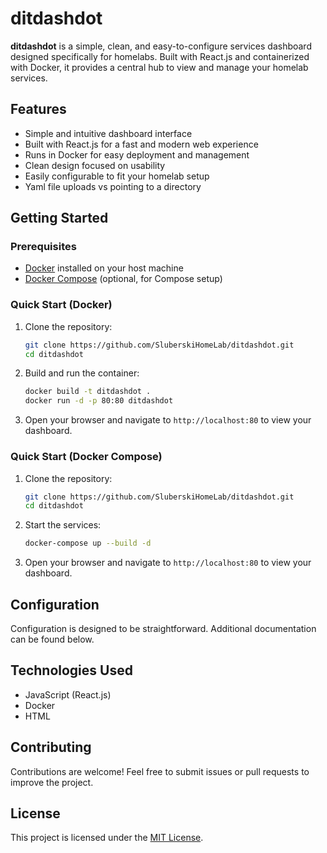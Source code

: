 # ditdashdot

**ditdashdot** is a simple, clean, and easy-to-configure services dashboard designed specifically for homelabs. Built with React.js and containerized with Docker, it provides a central hub to view and manage your homelab services.

## Features

- Simple and intuitive dashboard interface
- Built with React.js for a fast and modern web experience
- Runs in Docker for easy deployment and management
- Clean design focused on usability
- Easily configurable to fit your homelab setup
- Yaml file uploads vs pointing to a directory

## Getting Started

### Prerequisites

- [Docker](https://www.docker.com/) installed on your host machine
- [Docker Compose](https://docs.docker.com/compose/) (optional, for Compose setup)

### Quick Start (Docker)

1. Clone the repository:
   ```bash
   git clone https://github.com/SluberskiHomeLab/ditdashdot.git
   cd ditdashdot
   ```

2. Build and run the container:
   ```bash
   docker build -t ditdashdot .
   docker run -d -p 80:80 ditdashdot
   ```

3. Open your browser and navigate to `http://localhost:80` to view your dashboard.

### Quick Start (Docker Compose)

1. Clone the repository:
   ```bash
   git clone https://github.com/SluberskiHomeLab/ditdashdot.git
   cd ditdashdot
   ```

2. Start the services:

   ```bash
   docker-compose up --build -d
   ```

3. Open your browser and navigate to `http://localhost:80` to view your dashboard.

## Configuration

Configuration is designed to be straightforward. Additional documentation can be found below.

## Technologies Used

- JavaScript (React.js)
- Docker
- HTML

## Contributing

Contributions are welcome! Feel free to submit issues or pull requests to improve the project.

## License

This project is licensed under the [MIT License](LICENSE).
